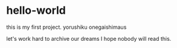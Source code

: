 # hello-world
this is my first project. yorushiku onegaishimaus

let's work hard to archive our dreams
I hope nobody will read this.
